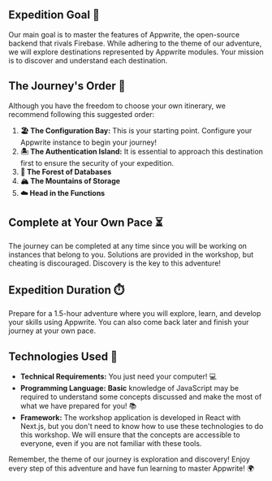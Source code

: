 <Hero
title="The Rules of the Game!"
image="/assets/workshop/introduction/rules.jpeg"
description="Before embarking on this adventure into the heart of open-source backend, let us guide you through the rules and objectives of this exciting journey 🧭 In this section, you will discover the essential guidelines for navigating this workshop and reaching the peaks of Appwrite mastery. We invite you to delve into the details and familiarize yourself with the rules of the game, the stages of the journey, and the challenges that await you! 👨🏼‍✈️"
/>

## **Expedition Goal** 🌟

Our main goal is to master the features of Appwrite, the open-source backend that rivals Firebase. While adhering to the theme of our adventure, we will explore destinations represented by Appwrite modules. Your mission is to discover and understand each destination.

## **The Journey's Order** 🧭

Although you have the freedom to choose your own itinerary, we recommend following this suggested order:

1. **🏖️ The Configuration Bay:** This is your starting point. Configure your Appwrite instance to begin your journey!
2. **🏝 The Authentication Island:** It is essential to approach this destination first to ensure the security of your expedition.
3. **🌳 The Forest of Databases**
4. **🏔️ The Mountains of Storage**
5. **☁️ Head in the Functions**

## **Complete at Your Own Pace** ⏳

The journey can be completed at any time since you will be working on instances that belong to you. Solutions are provided in the workshop, but cheating is discouraged. Discovery is the key to this adventure!

## Expedition Duration ⏱️

Prepare for a 1.5-hour adventure where you will explore, learn, and develop your skills using Appwrite. You can also come back later and finish your journey at your own pace.

## Technologies Used 🧰

- **Technical Requirements:** You just need your computer! 💻
- **Programming Language:** **Basic** knowledge of JavaScript may be required to understand some concepts discussed and make the most of what we have prepared for you! 📚
- **Framework:** The workshop application is developed in React with Next.js, but you don't need to know how to use these technologies to do this workshop. We will ensure that the concepts are accessible to everyone, even if you are not familiar with these tools.

Remember, the theme of our journey is exploration and discovery! Enjoy every step of this adventure and have fun learning to master Appwrite! 🌍
